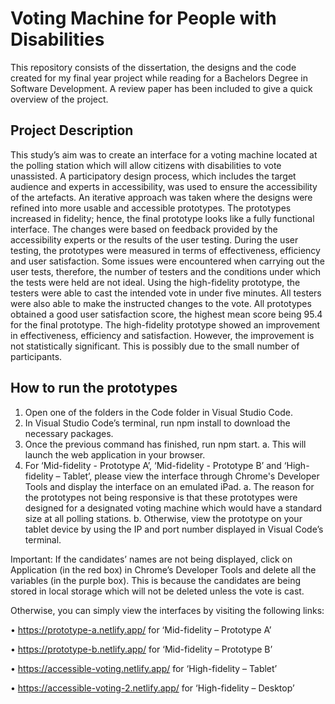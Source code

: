 # Voting Machine for People with Disabilities  

This repository consists of the dissertation, the designs and the code created for my final year project while reading for a Bachelors Degree in Software Development.  A review paper has been included to give a quick overview of the project.

## Project Description

This study’s aim was to create an interface for a voting machine located at the polling station which will allow citizens with disabilities to vote unassisted. A participatory design process, which includes the target audience and experts in accessibility, was used to ensure the accessibility of the artefacts. An iterative approach was taken where the designs were refined into more usable and accessible prototypes. The prototypes increased in fidelity; hence, the final prototype looks like a fully functional interface. The changes were based on feedback provided by the accessibility experts or the results of the user testing. During the user testing, the prototypes were measured in terms of effectiveness, efficiency and user satisfaction. Some issues were encountered when carrying out the user tests, therefore, the number of testers and the conditions under which the tests were held are not ideal.
Using the high-fidelity prototype, the testers were able to cast the intended vote in under five minutes. All testers were also able to make the instructed changes to the vote. All prototypes obtained a good user satisfaction score, the highest mean score being 95.4 for the final prototype. The high-fidelity prototype showed an improvement in effectiveness, efficiency and satisfaction. However, the improvement is not statistically significant. This is possibly due to the small number of participants.

## How to run the prototypes

1.	Open one of the folders in the Code folder in Visual Studio Code.
2.	In Visual Studio Code’s terminal, run npm install to download the necessary packages.
3.	Once the previous command has finished, run npm start.
a.	This will launch the web application in your browser.
4.	For ‘Mid-fidelity - Prototype A’, ‘Mid-fidelity - Prototype B’ and ‘High-fidelity – Tablet’, please view the interface through Chrome's Developer Tools and display the interface on an emulated iPad.
a.	The reason for the prototypes not being responsive is that these prototypes were designed for a designated voting machine which would have a standard size at all polling stations.
b.	Otherwise, view the prototype on your tablet device by using the IP and port number displayed in Visual Code’s terminal. 
 
Important: If the candidates’ names are not being displayed, click on Application (in the red box) in Chrome’s Developer Tools and delete all the variables (in the purple box).  This is because the candidates are being stored in local storage which will not be deleted unless the vote is cast. 
 

Otherwise, you can simply view the interfaces by visiting the following links:

•	https://prototype-a.netlify.app/ for ‘Mid-fidelity – Prototype A’

•	https://prototype-b.netlify.app/ for ‘Mid-fidelity – Prototype B’

•	https://accessible-voting.netlify.app/ for ‘High-fidelity – Tablet’

•	https://accessible-voting-2.netlify.app/ for ‘High-fidelity – Desktop’

